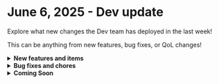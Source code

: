 # June 6, 2025 - Dev update

Explore what new changes the Dev team has deployed in the last week!

This can be anything from new features, bug fixes, or QoL changes!

<details>

<summary><strong>New features and items</strong></summary>

* Improved workflow page and workflow results page search and filter
* OpenText SecureCloud integration
* Added Base64 encode/decode Transforms actions, improving flexibility in workflow handling.
* App Builder&#x20;
  * Supports workflows as dynamic options in dropdown components.
  * Page Builder now allows adjusting size settings for Container components.

</details>

<details>

<summary><strong>Bug fixes and chores</strong></summary>

* Improved reliability of initial webhook trigger setup in Crates by not pre-populating secret keys.
* Resolved a PowerShell interpreter issue causing errors during resource group refreshes.
* Fixed an issue where default values weren't correctly applied to nested parameters, causing unexpected behavior in workflows.
* Adjusted the Webhook trigger response to properly render PowerShell output.
* Corrected missing permission scopes in HubSpot integration, resolving authorization errors.
* Fixed Datto Autotask Create Ticket V2 action handling to provide accurate error responses.
* Resolved a variable reference issue in Hubspot integration Create Deal action.
* Updated Webroot integration logic to prevent duplicate triggers.

- Reduced action pane autosave delay in Workflow Builder to prevent data loss when closing side panels.
- App Builder
  * Fixed an issue preventing pasting into the CSS editor within App Builder.
  * Corrected an issue causing CSS editor styles not to apply correctly to iframe content.
  * Addressed toast notification errors related to Jinja template issues in App Builder.
  * Modified App Builder cookies to handle browsers blocking third-party cookies by default, improving login reliability.
- Updated the workflow partitioning schedule from weekly to daily, ensuring improved performance and reliability.
- Ensured workflow list page content displays correctly on smaller desktop screens.
- Improved cleanup of App Builder restricted domains.

</details>

<details>

<summary><strong>Coming Soon</strong></summary>

* Generic GraphQL Request Action to the Rewst Integration

- Workflow executions dashboard widget
- Marketplace searchability improvements

</details>
